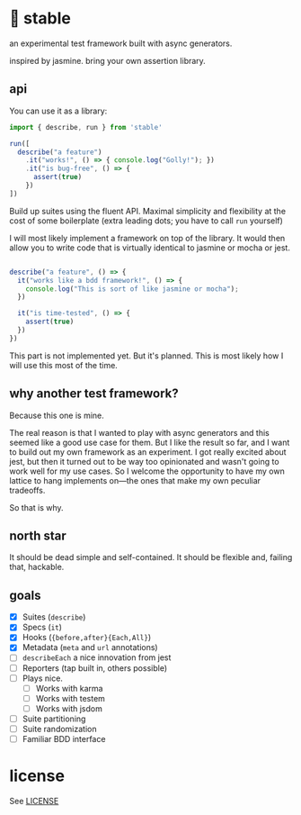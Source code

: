 # :horse: stable

an experimental test framework built with async generators.

inspired by jasmine. bring your own assertion library.

## api

You can use it as a library:
```javascript
import { describe, run } from 'stable'

run([
  describe("a feature")
    .it("works!", () => { console.log("Golly!"); })
    .it("is bug-free", () => {
      assert(true)
    })
])

```
Build up suites using the fluent API. Maximal simplicity and flexibility at the cost of some boilerplate (extra leading dots; you have to call `run` yourself)

I will most likely implement a framework on top of the library. It would then allow you to write code that is virtually identical to jasmine or mocha or jest.
```javascript

describe("a feature", () => {
  it("works like a bdd framework!", () => {
    console.log("This is sort of like jasmine or mocha");
  })

  it("is time-tested", () => {
    assert(true)
  })
})
```
This part is not implemented yet. But it's planned. This is most likely how I will use this most of the time.

## why another test framework?

Because this one is mine.

The real reason is that I wanted to play with async generators and this seemed like a good use case for them. But I like the result so far, and I want to build out my own framework as an experiment. I got really excited about jest, but then it turned out to be way too opinionated and wasn't going to work well for my use cases. So I welcome the opportunity to have my own lattice to hang implements on—the ones that make my own peculiar tradeoffs.

So that is why.

## north star

It should be dead simple and self-contained. It should be flexible and, failing that, hackable.

## goals

- [x] Suites (`describe`)
- [x] Specs (`it`)
- [x] Hooks (`{before,after}{Each,All}`)
- [x] Metadata (`meta` and `url` annotations)
- [ ] `describeEach` a nice innovation from jest
- [ ] Reporters (tap built in, others possible)
- [ ] Plays nice.
  - [ ] Works with karma
  - [ ] Works with testem
  - [ ] Works with jsdom
- [ ] Suite partitioning
- [ ] Suite randomization
- [ ] Familiar BDD interface

# license

See [LICENSE](LICENSE)
